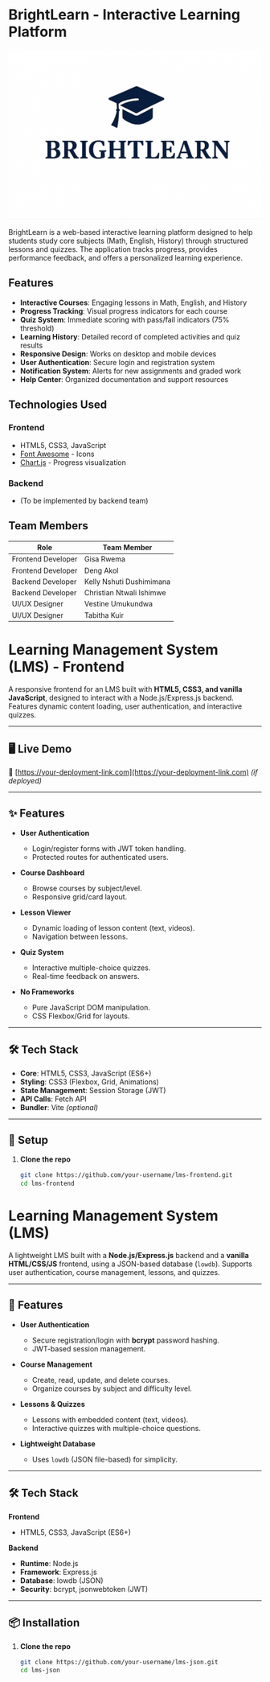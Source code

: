 # BrightLearn - Interactive Learning Platform

![BrightLearn Logo](Fronted/BRIGHTLEARN.jpg)

BrightLearn is a web-based interactive learning platform designed to help students study core subjects (Math, English, History) through structured lessons and quizzes. The application tracks progress, provides performance feedback, and offers a personalized learning experience.

## Features

- **Interactive Courses**: Engaging lessons in Math, English, and History
- **Progress Tracking**: Visual progress indicators for each course
- **Quiz System**: Immediate scoring with pass/fail indicators (75% threshold)
- **Learning History**: Detailed record of completed activities and quiz results
- **Responsive Design**: Works on desktop and mobile devices
- **User Authentication**: Secure login and registration system
- **Notification System**: Alerts for new assignments and graded work
- **Help Center**: Organized documentation and support resources

## Technologies Used

### Frontend
- HTML5, CSS3, JavaScript
- [Font Awesome](https://fontawesome.com/) - Icons
- [Chart.js](https://www.chartjs.org/) - Progress visualization

### Backend
- (To be implemented by backend team)

## Team Members

| Role               | Team Member                     |
|--------------------|---------------------------------|
| Frontend Developer | Gisa Rwema                      |
| Frontend Developer | Deng Akol                       |
| Backend Developer  | Kelly Nshuti Dushimimana        |
| Backend Developer  | Christian Ntwali Ishimwe        |
| UI/UX Designer     | Vestine Umukundwa               |
| UI/UX Designer     | Tabitha Kuir                    |



# Learning Management System (LMS) - Frontend

A responsive frontend for an LMS built with **HTML5, CSS3, and vanilla JavaScript**, designed to interact with a Node.js/Express.js backend. Features dynamic content loading, user authentication, and interactive quizzes.

---

## 🖥️ Live Demo  
🔗 [https://your-deployment-link.com](https://your-deployment-link.com) *(if deployed)*  

---

## ✨ Features  

- **User Authentication**  
  - Login/register forms with JWT token handling.  
  - Protected routes for authenticated users.  

- **Course Dashboard**  
  - Browse courses by subject/level.  
  - Responsive grid/card layout.  

- **Lesson Viewer**  
  - Dynamic loading of lesson content (text, videos).  
  - Navigation between lessons.  

- **Quiz System**  
  - Interactive multiple-choice quizzes.  
  - Real-time feedback on answers.  

- **No Frameworks**  
  - Pure JavaScript DOM manipulation.  
  - CSS Flexbox/Grid for layouts.  

---

## 🛠️ Tech Stack  

- **Core**: HTML5, CSS3, JavaScript (ES6+)  
- **Styling**: CSS3 (Flexbox, Grid, Animations)  
- **State Management**: Session Storage (JWT)  
- **API Calls**: Fetch API  
- **Bundler**: Vite *(optional)*  

---

## 🚀 Setup  

1. **Clone the repo**  
   ```bash
   git clone https://github.com/your-username/lms-frontend.git
   cd lms-frontend

# Learning Management System (LMS)

A lightweight LMS built with a **Node.js/Express.js** backend and a **vanilla HTML/CSS/JS** frontend, using a JSON-based database (`lowdb`). Supports user authentication, course management, lessons, and quizzes.

---

## 🚀 Features

- **User Authentication**  
  - Secure registration/login with **bcrypt** password hashing.  
  - JWT-based session management.  

- **Course Management**  
  - Create, read, update, and delete courses.  
  - Organize courses by subject and difficulty level.  

- **Lessons & Quizzes**  
  - Lessons with embedded content (text, videos).  
  - Interactive quizzes with multiple-choice questions.  

- **Lightweight Database**  
  - Uses `lowdb` (JSON file-based) for simplicity.  

---

## 🛠 Tech Stack

**Frontend**  
- HTML5, CSS3, JavaScript (ES6+)  

**Backend**  
- **Runtime**: Node.js  
- **Framework**: Express.js  
- **Database**: lowdb (JSON)  
- **Security**: bcrypt, jsonwebtoken (JWT)  

---

## 📦 Installation

1. **Clone the repo**  
   ```bash
   git clone https://github.com/your-username/lms-json.git
   cd lms-json
